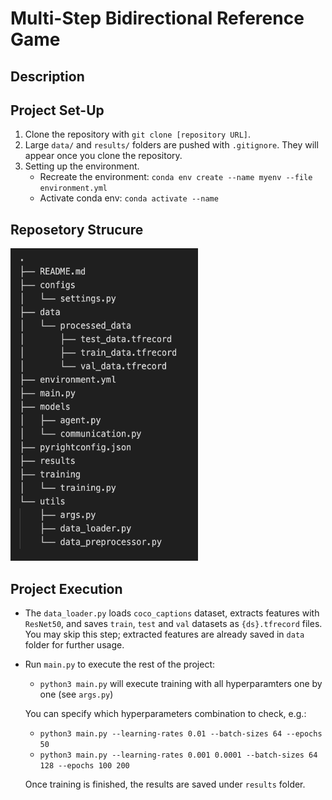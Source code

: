 # Multi-Step Bidirectional Reference Game

## Description

## Project Set-Up

1. Clone the repository with ``git clone [repository URL]``.
2. Large ``data/`` and ``results/`` folders are pushed with ``.gitignore``. They will appear once you clone the repository.
3. Setting up the environment. 
    * Recreate the environment: ``conda env create --name myenv --file environment.yml``
    * Activate conda env: ``conda activate --name``

## Reposetory Strucure

<img src="images/repo-structure.png" width="300" height="500">

## Project Execution
- The ``data_loader.py`` loads ``coco_captions`` dataset, extracts features with ``ResNet50``, and saves ``train``, ``test`` and ``val`` datasets as ``{ds}.tfrecord`` files. You may skip this step; extracted features are already saved in ``data`` folder for further usage.
- Run ``main.py`` to execute the rest of the project:
    - ``python3 main.py`` will execute training with all hyperparamters one by one (see ``args.py``)

    You can specify which hyperparameters combination to check, e.g.:
    - ``python3 main.py --learning-rates 0.01 --batch-sizes 64 --epochs 50``
    - ``python3 main.py --learning-rates 0.001 0.0001 --batch-sizes 64 128 --epochs 100 200``

    Once training is finished, the results are saved under ``results`` folder.